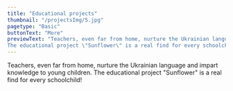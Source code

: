 ```yaml
---
title: "Educational projects"
thumbnail: "/projectsImg/5.jpg"
pagetype: "Basic"
buttonText: "More"
previewText: "Teachers, even far from home, nurture the Ukrainian language and impart knowledge to young children.
The educational project \"Sunflower\" is a real find for every schoolchild!"
---
```


<div class="text-center">
Teachers, even far from home, nurture the Ukrainian language and impart knowledge to young children.
The educational project "Sunflower" is a real find for every schoolchild!
</div>
